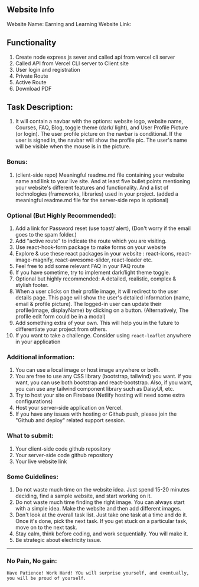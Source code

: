 ## Website Info

Website Name: Earning and Learning
Website Link: 

## Functionality
1. Create node express js sever and called api from vercel cli server
2. Called API from Vercel CLI server to Client site
3. User login and registration
4. Private Route
5. Active Route
6. Download PDF







## Task Description: 

1. It will contain a navbar with the options: website logo, website name, Courses, FAQ, Blog, toggle theme (dark/ light), and User Profile Picture (or login). The user profile picture on the navbar is conditional. If the user is signed in, the navbar will show the profile pic. The user's name will be visible when the mouse is in the picture.







### Bonus: 


1. (client-side repo) Meaningful readme.md file containing your website name and link to your live site. And at least five bullet points mentioning your website's different features and functionality. And a list of technologies (frameworks, libraries) used in your project. (added a meaningful readme.md file for the server-side repo is optional)




### Optional (But Highly Recommended):
1. Add a link for Password reset (use toast/ alert), (Don't worry if the email goes to the spam folder.)
3. Add "active route" to indicate the route which you are visiting.
1. Use react-hook-form package to make forms on your website
1. Explore & use these react packages in your website : react-icons, react-image-magnify, react-awesome-slider, react-loader etc.
1. Feel free to add some relevant FAQ in your FAQ route
1. If you have sometime, try to implement dark/light theme toggle. 
1. Optional but highly recommended: A detailed, realistic, complex & stylish footer.
2. When a user clicks on their profile image, it will redirect to the user details page. This page will show the user's detailed information (name, email & profile picture). The logged-in user can update their profile(image, displayName) by clicking on a button. (Alternatively, The profile edit form could be in a modal)
3. Add something extra of your own. This will help you in the future to differentiate your project from others.
4. If you want to take a challenge. Consider using `react-leaflet` anywhere in your application
### Additional information:
1. You can use a local image or host image anywhere or both.
2. You are free to use any CSS library (bootstrap, tailwind) you want. if you want, you can use both bootstrap and react-bootstrap. Also, if you want, you can use any tailwind component library such as DaisyUI, etc.
3. Try to host your site on Firebase (Netlify hosting will need some extra configurations)
4. Host your server-side application on Vercel.
5. If you have any issues with hosting or Github push, please join the "Github and deploy" related support session.
### What to submit:
1. Your client-side code github repository
2. Your server-side code github repository
3. Your live website link
### Some Guidelines:
1. Do not waste much time on the website idea. Just spend 15-20 minutes deciding, find a sample website, and start working on it.
2. Do not waste much time finding the right image. You can always start with a simple idea. Make the website and then add different images.
3. Don't look at the overall task list. Just take one task at a time and do it. Once it's done, pick the next task. If you get stuck on a particular task, move on to the next task.
4. Stay calm, think before coding, and work sequentially. You will make it.
5. Be strategic about electricity issue. 
---
### No Pain, No gain:
`Have Patience! Work Hard! YOu will surprise yourself, and eventually, you will be proud of yourself.` 